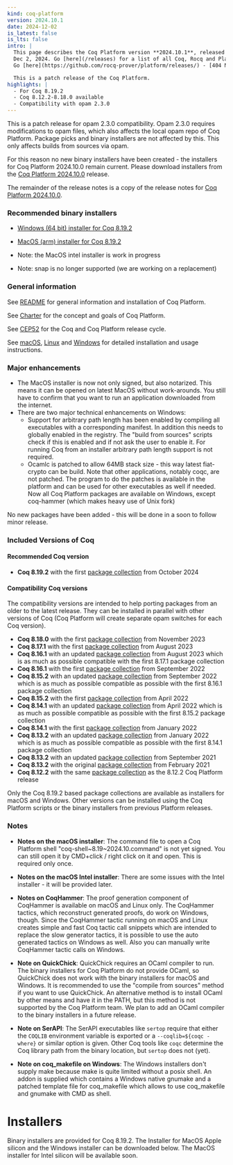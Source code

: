 ```yaml
---
kind: coq-platform
version: 2024.10.1
date: 2024-12-02
is_latest: false
is_lts: false
intro: |
  This page describes the Coq Platform version **2024.10.1**, released on
  Dec 2, 2024. Go [here](/releases) for a list of all Coq, Rocq and Platform releases.
  Go [here](https://github.com/rocq-prover/platform/releases/) - [404 Not Found] for a list of all Coq Platform releases.

  This is a patch release of the Coq Platform.
highlights: |
  - For Coq 8.19.2
  - Coq 8.12.2-8.18.0 available
  - Compatibility with opam 2.3.0
---
```


This is a patch release for opam 2.3.0 compatibility. Opam 2.3.0 requires modifications to opam files, which also affects the local opam repo of Coq Platform. Package picks and binary installers are not affected by this. This only affects builds from sources via opam.

For this reason no new binary installers have been created - the installers for Coq Platform 2024.10.0 remain current.
Please download installers from the [Coq Platform 2024.10.0](https://github.com/rocq-prover/platform/releases/tag/2024.10.0) release.

The remainder of the release notes is a copy of the release notes for [Coq Platform 2024.10.0](https://github.com/rocq-prover/platform/releases/tag/2024.10.0).

### Recommended binary installers

- [Windows (64 bit) installer for Coq 8.19.2](https://github.com/rocq-prover/platform/releases/download/2024.10.0/Coq-Platform-release-2024.10.0-version.8.19.2024.10-Windows-x86_64.exe)
- [MacOS (arm) installer for Coq 8.19.2](https://github.com/rocq-prover/platform/releases/download/2024.10.0/Coq-Platform-release-2024.10.0-version.8.19.2024.10-MacOS-arm64.dmg)

- Note: the MacOS intel installer is work in progress
- Note: snap is no longer supported (we are working on a replacement)

### General information

See [README](https://github.com/rocq-prover/platform/blob/2024.10.1/README.md) for general information and installation of Coq Platform.

See [Charter](https://github.com/rocq-prover/platform/blob/2024.10.1/charter.md) for the concept and goals of Coq Platform.

See [CEP52](https://github.com/rocq-prover/rfcs/blob/master/text/052-platform-release-cycle.md) for the Coq and Coq Platform release cycle.

See [macOS](https://github.com/rocq-prover/platform/blob/2024.10.1/doc/README_macOS.md), [Linux](https://github.com/rocq-prover/platform/blob/2024.10.1/doc/README_Linux.md) and [Windows](https://github.com/rocq-prover/platform/blob/2024.10.1/doc/README_Windows.md) for detailed installation and usage instructions.

### Major enhancements

- The MacOS installer is now not only signed, but also notarized. This means it can be opened on latest MacOS without work-arounds. You still have to confirm that you want to run an application downloaded from the internet.
- There are two major technical enhancements on Windows:
  - Support for arbitrary path length has been enabled by compiling all executables with a corresponding manifest. In addition this needs to globally enabled in the registry.
    The "build from sources" scripts check if this is enabled and if not ask the user to enable it. For running Coq from an installer arbitrary path length support is not required.
  - Ocamlc is patched to allow 64MB stack size - this way latest fiat-crypto can be build.
    Note that other applications, notably coqc, are not patched.
    The program to do the patches is available in the platform and can be used for other executables as well if needed.
  Now all Coq Platform packages are available on Windows, except coq-hammer (which makes heavy use of Unix fork)

No new packages have been added - this will be done in a soon to follow minor release. 

### Included Versions of Coq

#### Recommended Coq version

- **Coq 8.19.2** with the first [package collection](https://github.com/rocq-prover/platform/blob/2024.10.1/doc/README~8.19~2024.10.md) from October 2024

#### Compatibility Coq versions

The compatibility versions are intended to help porting packages from an older to the latest release. They can be installed in parallel with other versions of Coq (Coq Platform will create separate opam switches for each Coq version).

- **Coq 8.18.0** with the first [package collection](https://github.com/rocq-prover/platform/blob/2024.10.1/doc/README~8.18~2023.11.md) from November 2023
- **Coq 8.17.1** with the first [package collection](https://github.com/rocq-prover/platform/blob/2024.10.1/doc/README~8.17~2023.08.md) from August 2023
- **Coq 8.16.1** with an updated [package collection](https://github.com/rocq-prover/platform/blob/2024.10.1/doc/README~8.16~2023.08.md) from August 2023 which is as much as possible compatible with the first 8.17.1 package collection
- **Coq 8.16.1** with the first [package collection](https://github.com/rocq-prover/platform/blob/2024.10.1/doc/README~8.16~2022.09.md) from September 2022
- **Coq 8.15.2** with an updated [package collection](https://github.com/rocq-prover/platform/blob/2024.10.1/doc/README~8.15~2022.09.md) from September 2022 which is as much as possible compatible as possible with the first 8.16.1 package collection
- **Coq 8.15.2** with the first [package collection](https://github.com/rocq-prover/platform/blob/2024.10.1/doc/README~8.15~2022.04.md) from April 2022
- **Coq 8.14.1** with an updated [package collection](https://github.com/rocq-prover/platform/blob/main/doc/README~8.14~2022.04.md) from April 2022 which is as much as possible compatible as possible with the first 8.15.2 package collection
- **Coq 8.14.1** with the first [package collection](https://github.com/rocq-prover/platform/blob/main/doc/README~8.14~2022.01.md) from January 2022
- **Coq 8.13.2** with an updated [package collection](https://github.com/rocq-prover/platform/blob/2024.10.1/doc/README~8.13~2022.01.md) from January 2022 which is as much as possible compatible as possible with the first 8.14.1 package collection
- **Coq 8.13.2** with an updated [package collection](https://github.com/rocq-prover/platform/blob/2024.10.1/doc/README~8.13~2021.09.md) from September 2021
- **Coq 8.13.2** with the original [package collection](https://github.com/rocq-prover/platform/blob/2024.10.1/doc/README~8.13~2021.02.md) from February 2021
- **Coq 8.12.2** with the same [package collection](https://github.com/rocq-prover/platform/blob/2024.10.1/doc/README~8.12.md) as the 8.12.2 Coq Platform release

Only the Coq 8.19.2 based package collections are available as installers for macOS and Windows. Other versions can be installed using the Coq Platform scripts or the binary installers from previous Platform releases.

### Notes

- __Notes on the macOS installer__: The command file to open a Coq Platform shell "coq-shell~8.19~2024.10.command" is not yet signed. You can still open it by CMD+click / right click on it and open. This is required only once.

- __Notes on the macOS Intel installer__: There are some issues with the Intel installer - it will be provided later.

- __Notes on CoqHammer__: The proof generation component of CoqHammer is available on macOS and Linux only. The CoqHammer tactics, which reconstruct generated proofs, do work on Windows, though. Since the CoqHammer tactic running on macOS and Linux creates simple and fast Coq tactic call snippets which are intended to replace the slow generator tactics, it is possible to use the auto generated tactics on Windows as well. Also you can manually write CoqHammer tactic calls on Windows. 

- __Note on QuickChick__: QuickChick requires an OCaml compiler to run. The binary installers for Coq Platform do not provide OCaml, so QuickChick does not work with the binary installers for macOS and Windows. It is recommended to use the "compile from sources" method if you want to use QuickChick. An alternative method is to install OCaml by other means and have it in the PATH, but this method is not supported by the Coq Platform team. We plan to add an OCaml compiler to the binary installers in a future release.

- __Note on SerAPI__: The SerAPI executables like `sertop` require that either the `COQLIB` environment variable is exported or a `--coqlib=${coqc -where}` or similar option is given. Other Coq tools like `coqc` determine the Coq library path from the binary location, but `sertop` does not (yet).

- __Note on coq_makefile on Windows__: The Windows installers don't supply make because make is quite limited without a posix shell. An addon is supplied which contains a Windows native gnumake and a patched template file for coq_makefile which allows to use coq_makefile and gnumake with CMD as shell.

# Installers

Binary installers are provided for Coq 8.19.2. The Installer for MacOS Apple silicon and the Windows installer can be downloaded below. The MacOS installer for Intel silicon will be available soon.
